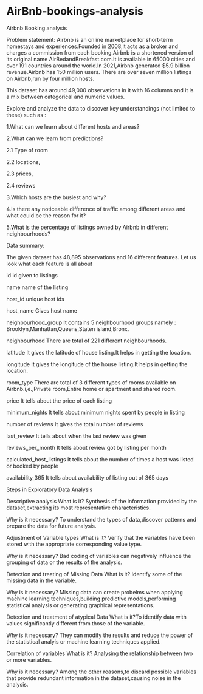 # AirBnb-bookings-analysis

Airbnb Booking analysis

Problem statement: Airbnb is an online marketplace for short-term homestays and experiences.Founded in 2008,it acts as a broker and charges a commission from each booking.Airbnb is a shortened version of its original name AirBedandBreakfast.com.It is available in 65000 cities and over 191 countries around the world.In 2021,Airbnb generated $5.9 billion revenue.Airbnb has 150 million users. There are over seven million listings on Airbnb,run by four million hosts.

This dataset has around 49,000 observations in it with 16 columns and it is a mix between categorical and numeric values.

Explore and analyze the data to discover key understandings (not limited to these) such as :

1.What can we learn about different hosts and areas?

2.What can we learn from predictions?

2.1 Type of room

2.2 locations,

2.3 prices,

2.4 reviews

3.Which hosts are the busiest and why?

4.Is there any noticeable difference of traffic among different areas and what could be the reason for it?

5.What is the percentage of listings owned by Airbnb in different neighbourhoods?

Data summary:

The given dataset has 48,895 observations and 16 different features. Let us look what each feature is all about

id id given to listings

name name of the listing

host_id unique host ids

host_name Gives host name

neighbourhood_group It contains 5 neighbourhood groups namely : Brooklyn,Manhattan,Queens,Staten island,Bronx.

neighbourhood There are total of 221 different neighbourhoods.

latitude It gives the latitude of house listing.It helps in getting the location.

longitude It gives the longitude of the house listing.It helps in getting the location.

room_type There are total of 3 different types of rooms available on Airbnb.i,e.,Private room,Entire home or apartment and shared room.

price It tells about the price of each listing

minimum_nights It tells about minimum nights spent by people in listing

number of reviews It gives the total number of reviews

last_review It tells about when the last review was given

reviews_per_month It tells about review got by listing per month

calculated_host_listings It tells about the number of times a host was listed or booked by people

availability_365 It tells about availability of listing out of 365 days

Steps in Exploratory Data Analysis

Descriptive analysis
What is it? Synthesis of the information provided by the dataset,extracting its most representative characteristics.

Why is it necessary? To understand the types of data,discover patterns and prepare the data for future analysis.

Adjustment of Variable types
What is it? Verify that the variables have been stored with the appropriate corresponding value type.

Why is it necessary? Bad coding of variables can negatively influence the grouping of data or the results of the analysis.

Detection and treating of Missing Data
What is it? Identify some of the missing data in the variable.

Why is it necessary? Missing data can create probelms when applying machine learning techniques,building predictive models,performing statistical analysis or generating graphical representations.

Detection and treatment of atypical Data
What is it?To identify data with values significantly different from those of the variable.

Why is it necessary? They can modify the results and reduce the power of the statistical analyis or machine learning techniques applied.

Correlation of variables
What is it? Analysing the relationship between two or more variables.

Why is it necessary? Among the other reasons,to discard possible variables that provide redundant information in the dataset,causing noise in the analysis.
